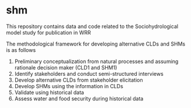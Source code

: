 # shm
This repository contains data and code related to the Sociohydrological model study for publication in WRR

The methodological framework for developing alternative CLDs and SHMs is as follows
1. Preliminary conceptualization from natural processes and assuming rationale decision maker (CLD1 and SHM1)
2. Identify stakeholders and conduct semi-structured interviews
3. Develop alternative CLDs from stakeholder elicitation
4. Develop SHMs using the information in CLDs
5. Validate using historical data
6. Assess water and food security during historical data
